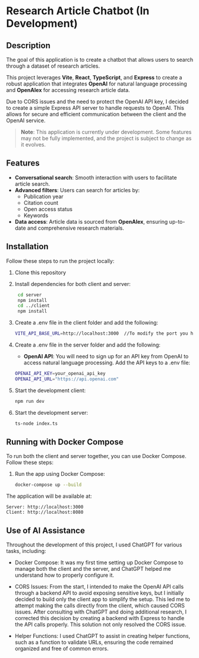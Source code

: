 # Research Article Chatbot (In Development)

## Description

The goal of this application is to create a chatbot that allows users to search through a dataset of research articles.

This project leverages **Vite**, **React**, **TypeScript**, and **Express** to create a robust application that integrates **OpenAI** for natural language processing and **OpenAlex** for accessing research article data.

Due to CORS issues and the need to protect the OpenAI API key, I decided to create a simple Express API server to handle requests to OpenAI. This allows for secure and efficient communication between the client and the OpenAI service.

> **Note**: This application is currently under development. Some features may not be fully implemented, and the project is subject to change as it evolves.

## Features

- **Conversational search**: Smooth interaction with users to facilitate article search.
- **Advanced filters**: Users can search for articles by:
  - Publication year
  - Citation count
  - Open access status
  - Keywords
- **Data access**: Article data is sourced from **OpenAlex**, ensuring up-to-date and comprehensive research materials.

## Installation

Follow these steps to run the project locally:

1. Clone this repository

2. Install dependencies for both client and server:
   ```bash
    cd server
    npm install
    cd ../client
    npm install
   ```
3. Create a .env file in the client folder and add the following:

   ```bash
   VITE_API_BASE_URL=http://localhost:3000  //To modify the port you have to modify the variable in the docker file
   ```

4. Create a .env file in the server folder and add the following:

   - **OpenAI API**: You will need to sign up for an API key from OpenAI to access natural language processing.
     Add the API keys to a .env file:

   ```bash
   OPENAI_API_KEY=your_openai_api_key
   OPENAI_API_URL="https://api.openai.com"
   ```

5. Start the development client:

   ```bash
   npm run dev
   ```

6. Start the development server:

   ```bash
   ts-node index.ts
   ```

## Running with Docker Compose

To run both the client and server together, you can use Docker Compose. Follow these steps:

1. Run the app using Docker Compose:

   ```bash
   docker-compose up --build
   ```

The application will be available at:

    Server: http://localhost:3000
    Client: http://localhost:8080

## Use of AI Assistance

Throughout the development of this project, I used ChatGPT for various tasks, including:

- Docker Compose: It was my first time setting up Docker Compose to manage both the client and the server, and ChatGPT helped me understand how to properly configure it.

- CORS Issues: From the start, I intended to make the OpenAI API calls through a backend API to avoid exposing sensitive keys, but I initially decided to build only the client app to simplify the setup. This led me to attempt making the calls directly from the client, which caused CORS issues. After consulting with ChatGPT and doing additional research, I corrected this decision by creating a backend with Express to handle the API calls properly. This solution not only resolved the CORS issue.

- Helper Functions: I used ChatGPT to assist in creating helper functions, such as a function to validate URLs, ensuring the code remained organized and free of common errors.
